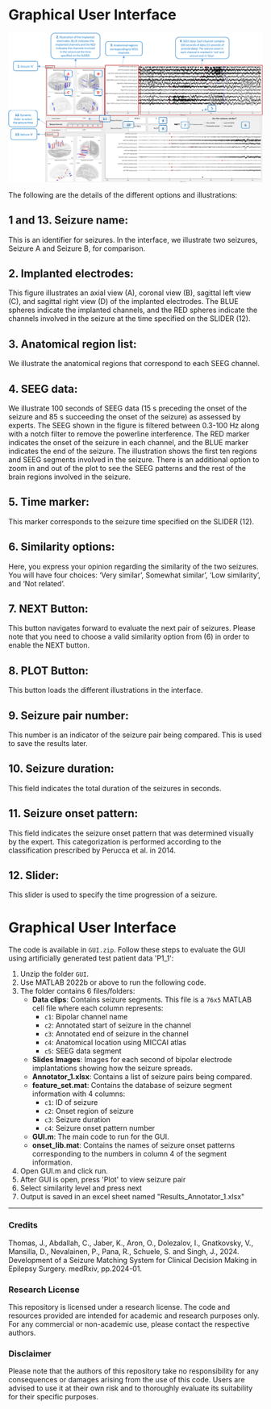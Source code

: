 # Graphical User Interface




![GUI example](fig.png)

The following are the details of the different options and illustrations:

## 1 and 13. Seizure name: 
This is an identifier for seizures. In the interface, we illustrate two seizures, Seizure A and Seizure B, for comparison.
## 2. Implanted electrodes: 
This figure illustrates an axial view (A), coronal view (B), sagittal left view (C), and sagittal right view (D) of the implanted electrodes. The BLUE spheres indicate the implanted channels, and the RED spheres indicate the channels involved in the seizure at the time specified on the SLIDER (12).
## 3. Anatomical region list: 
We illustrate the anatomical regions that correspond to each SEEG channel.
## 4. SEEG data: 
We illustrate 100 seconds of SEEG data (15 s preceding the onset of the seizure and 85 s succeeding the onset of the seizure) as assessed by experts. The SEEG shown in the figure is filtered between 0.3-100 Hz along with a notch filter to remove the powerline interference. The RED marker indicates the onset of the seizure in each channel, and the BLUE marker indicates the end of the seizure. The illustration shows the first ten regions and SEEG segments involved in the seizure. There is an additional option to zoom in and out of the plot to see the SEEG patterns and the rest of the brain regions involved in the seizure.
## 5. Time marker: 
This marker corresponds to the seizure time specified on the SLIDER (12).
## 6. Similarity options: 
Here, you express your opinion regarding the similarity of the two seizures. You will have four choices: ‘Very similar’, Somewhat similar’, ‘Low similarity’, and ‘Not related’.
## 7. NEXT Button: 
This button navigates forward to evaluate the next pair of seizures. Please note that you need to choose a valid similarity option from (6) in order to enable the NEXT button.
## 8. PLOT Button: 
This button loads the different illustrations in the interface.
## 9. Seizure pair number: 
This number is an indicator of the seizure pair being compared. This is used to save the results later.
## 10. Seizure duration: 
This field indicates the total duration of the seizures in seconds.
## 11. Seizure onset pattern:
This field indicates the seizure onset pattern that was determined visually by the expert. This categorization is performed according to the classification prescribed by Perucca et al. in 2014.
## 12. Slider:
This slider is used to specify the time progression of a seizure.

# Graphical User Interface

The code is available in `GUI.zip`. Follow these steps to evaluate the GUI using artificially generated test patient data 'P1_1':

1. Unzip the folder `GUI`.
2. Use MATLAB 2022b or above to run the following code.
3. The folder contains 6 files/folders:
   - **Data clips**: Contains seizure segments. This file is a `76x5` MATLAB cell file where each column represents:
     - `c1`: Bipolar channel name
     - `c2`: Annotated start of seizure in the channel
     - `c3`: Annotated end of seizure in the channel
     - `c4`: Anatomical location using MICCAI atlas
     - `c5`: SEEG data segment
   - **Slides Images**: Images for each second of bipolar electrode implantations showing how the seizure spreads.
   - **Annotator_1.xlsx**: Contains a list of seizure pairs being compared.
   - **feature_set.mat**: Contains the database of seizure segment information with 4 columns:
     - `c1`: ID of seizure
     - `c2`: Onset region of seizure
     - `c3`: Seizure duration
     - `c4`: Seizure onset pattern number
   - **GUI.m**: The main code to run for the GUI.
   - **onset_lib.mat**: Contains the names of seizure onset patterns corresponding to the numbers in column 4 of the segment information.
4. Open GUI.m and click run.
5. After GUI is open, press 'Plot' to view seizure pair
6. Select similarity level and press next
7. Output is saved in an excel sheet named "Results_Annotator_1.xlsx"
---

### Credits

Thomas, J., Abdallah, C., Jaber, K., Aron, O., Dolezalov, I., Gnatkovsky, V., Mansilla, D., Nevalainen, P., Pana, R., Schuele, S. and Singh, J., 2024. Development of a Seizure Matching System for Clinical Decision Making in Epilepsy Surgery. medRxiv, pp.2024-01.

### Research License
This repository is licensed under a research license. The code and resources provided are intended for academic and research purposes only. For any commercial or non-academic use, please contact the respective authors.

### Disclaimer
Please note that the authors of this repository take no responsibility for any consequences or damages arising from the use of this code. Users are advised to use it at their own risk and to thoroughly evaluate its suitability for their specific purposes.




